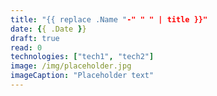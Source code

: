 ```yaml
---
title: "{{ replace .Name "-" " " | title }}"
date: {{ .Date }}
draft: true
read: 0
technologies: ["tech1", "tech2"]
image: /img/placeholder.jpg
imageCaption: "Placeholder text"
---
```

